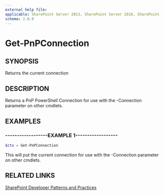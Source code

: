 ```yaml
---
external help file:
applicable: SharePoint Server 2013, SharePoint Server 2016, SharePoint Online
schema: 2.0.0
---
```

# Get-PnPConnection

## SYNOPSIS
Returns the current connection

## DESCRIPTION
Returns a PnP PowerShell Connection for use with the -Connection parameter on other cmdlets.

## EXAMPLES

### ------------------EXAMPLE 1------------------
```powershell
$ctx = Get-PnPConnection
```

This will put the current connection for use with the -Connection parameter on other cmdlets.

## RELATED LINKS

[SharePoint Developer Patterns and Practices](http://aka.ms/sppnp)

